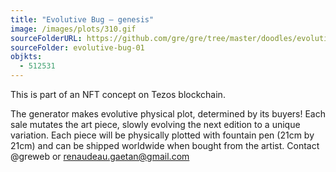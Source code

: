 ```yaml
---
title: "Evolutive Bug – genesis"
image: /images/plots/310.gif
sourceFolderURL: https://github.com/gre/gre/tree/master/doodles/evolutive-bug-01
sourceFolder: evolutive-bug-01
objkts:
  - 512531
---
```


This is part of an NFT concept on Tezos blockchain.

The generator makes evolutive physical plot, determined by its buyers! Each sale mutates the art piece, slowly evolving the next edition to a unique variation. Each piece will be physically plotted with fountain pen (21cm by 21cm) and can be shipped worldwide when bought from the artist. Contact @greweb or renaudeau.gaetan@gmail.com
